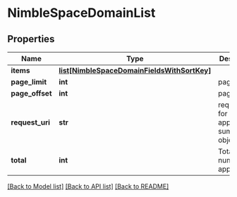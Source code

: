 # NimbleSpaceDomainList

## Properties
Name | Type | Description | Notes
------------ | ------------- | ------------- | -------------
**items** | [**list[NimbleSpaceDomainFieldsWithSortKey]**](NimbleSpaceDomainFieldsWithSortKey.md) |  | [optional] 
**page_limit** | **int** | page limit | [optional] 
**page_offset** | **int** | page offset | [optional] 
**request_uri** | **str** | requestUri for application-summary objects | [optional] 
**total** | **int** | Total number of applications. | [optional] 

[[Back to Model list]](../README.md#documentation-for-models) [[Back to API list]](../README.md#documentation-for-api-endpoints) [[Back to README]](../README.md)



